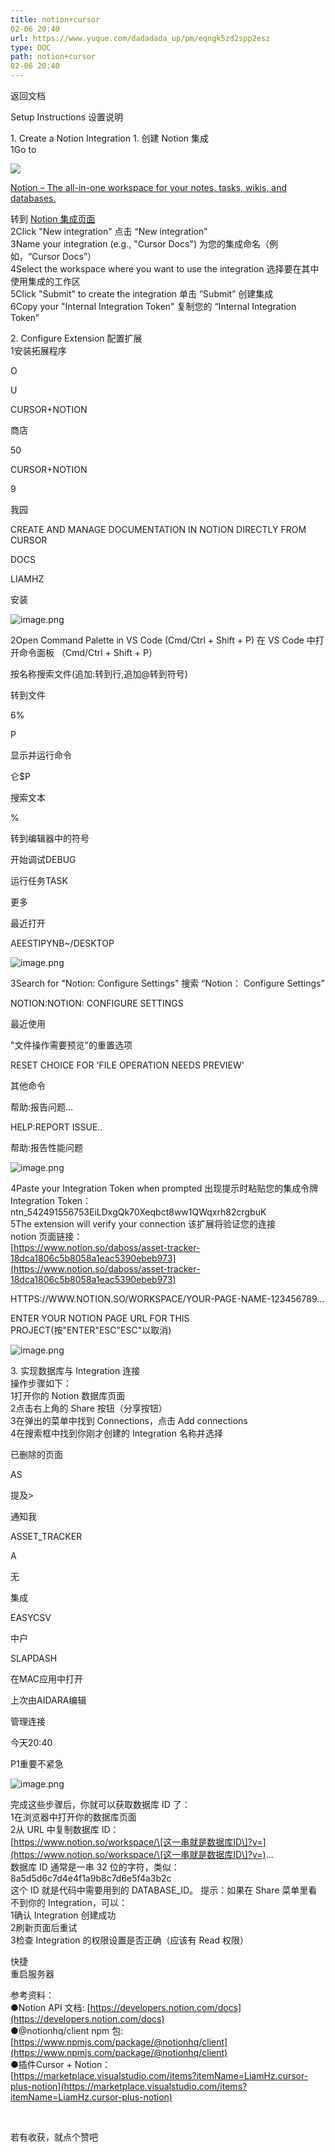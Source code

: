 ```yaml
---
title: notion+cursor
02-06 20:40
url: https://www.yuque.com/dadadada_up/pm/eqngk5zd2spp2esz
type: DOC
path: notion+cursor
02-06 20:40
---
```




返回文档

  


Setup Instructions 设置说明  


1\. Create a Notion Integration 1\. 创建 Notion 集成  
1Go to 

![](https://www.notion.so/images/favicon.ico)

[Notion – The all-in-one workspace for your notes, tasks, wikis, and databases.](https://www.notion.so/my-integrations)

转到 [Notion 集成页面](https://www.notion.so/my-integrations)  
2Click "New integration" 点击 “New integration”  
3Name your integration \(e.g., "Cursor Docs"\) 为您的集成命名（例如，“Cursor Docs”）  
4Select the workspace where you want to use the integration 选择要在其中使用集成的工作区  
5Click "Submit" to create the integration 单击 “Submit” 创建集成  
6Copy your "Internal Integration Token" 复制您的 “Internal Integration Token”  


2\. Configure Extension 配置扩展  
1安装拓展程序  


O

U

CURSOR+NOTION

商店

50

CURSOR+NOTION

9

我园

CREATE AND MANAGE DOCUMENTATION IN NOTION DIRECTLY FROM CURSOR

DOCS

LIAMHZ

安装

![image.png](https://cdn.nlark.com/yuque/0/2025/png/40701240/1738405626953-45e76eec-1b3d-4523-bed0-be91746d0f30.png?x-oss-process=image%2Fformat%2Cwebp)

  
2Open Command Palette in VS Code \(Cmd/Ctrl + Shift + P\) 在 VS Code 中打开命令面板 （Cmd/Ctrl + Shift + P）

按名称搜索文件\(追加:转到行,追加@转到符号\)

转到文件

6%

P

显示并运行命令

仑$P

搜索文本

%

转到编辑器中的符号

开始调试DEBUG

运行任务TASK

更多

最近打开

AEESTIPYNB~/DESKTOP

![image.png](https://cdn.nlark.com/yuque/0/2025/png/40701240/1738381111088-d2c3ca16-8df3-422d-8c10-5aa3b9cb296f.png?x-oss-process=image%2Fformat%2Cwebp)

  
3Search for "Notion: Configure Settings" 搜索 “Notion： Configure Settings”  


NOTION:NOTION: CONFIGURE SETTINGS

最近使用

"文件操作需要预览"的重置选项

RESET CHOICE FOR 'FILE OPERATION NEEDS PREVIEW'

其他命令

帮助:报告问题...

HELP:REPORT ISSUE..

帮助:报告性能问题

![image.png](https://cdn.nlark.com/yuque/0/2025/png/40701240/1738381143339-dc91a69d-2aba-4812-bc0c-dadba7194a9c.png?x-oss-process=image%2Fformat%2Cwebp)

  
4Paste your Integration Token when prompted 出现提示时粘贴您的集成令牌  
Integration Token：ntn\_542491556753EiLDxgQk70Xeqbct8ww1QWqxrh82crgbuK  
5The extension will verify your connection 该扩展将验证您的连接  
notion 页面链接：  
[https://www.notion.so/daboss/asset-tracker-18dca1806c5b8058a1eac5390ebeb973](https://www.notion.so/daboss/asset-tracker-18dca1806c5b8058a1eac5390ebeb973)  


HTTPS://WWW.NOTION.SO/WORKSPACE/YOUR-PAGE-NAME-123456789...

ENTER YOUR NOTION PAGE URL FOR THIS PROJECT\(按"ENTER"ESC"ESC"以取消\)

![image.png](https://cdn.nlark.com/yuque/0/2025/png/40701240/1738381785156-23495b8d-663a-48d3-8617-a304e7dd7ad8.png?x-oss-process=image%2Fformat%2Cwebp)

  
  


3\. 实现数据库与 Integration 连接  
操作步骤如下：  
1打开你的 Notion 数据库页面  
2点击右上角的 Share 按钮（分享按钮）  
3在弹出的菜单中找到 Connections，点击 Add connections  
4在搜索框中找到你刚才创建的 Integration 名称并选择  


已删除的页面

AS

提及>

通知我

ASSET\_TRACKER

A

无

集成

EASYCSV

中户

SLAPDASH

在MAC应用中打开

上次由AIDARA编辑

管理连接

今天20:40

P1重要不紧急

![image.png](https://cdn.nlark.com/yuque/0/2025/png/40701240/1738845629325-3800e742-09cf-4869-82b8-487b5a5af501.png?x-oss-process=image%2Fformat%2Cwebp)

  
完成这些步骤后，你就可以获取数据库 ID 了：  
1在浏览器中打开你的数据库页面  
2从 URL 中复制数据库 ID：  
[https://www.notion.so/workspace/\[这一串就是数据库ID\]?v=](https://www.notion.so/workspace/\[这一串就是数据库ID\]?v=)...  
数据库 ID 通常是一串 32 位的字符，类似： 8a5d5d6c7d4e4f1a9b8c7d6e5f4a3b2c  
这个 ID 就是代码中需要用到的 DATABASE\_ID。 提示：如果在 Share 菜单里看不到你的 Integration，可以：  
1确认 Integration 创建成功  
2刷新页面后重试  
3检查 Integration 的权限设置是否正确（应该有 Read 权限）  
  
快捷  
重启服务器  


  
参考资料：  
●Notion API 文档: [https://developers.notion.com/docs](https://developers.notion.com/docs)  
●@notionhq/client npm 包: [https://www.npmjs.com/package/@notionhq/client](https://www.npmjs.com/package/@notionhq/client)  
●插件Cursor + Notion：  
[https://marketplace.visualstudio.com/items?itemName=LiamHz.cursor-plus-notion](https://marketplace.visualstudio.com/items?itemName=LiamHz.cursor-plus-notion)  


​

若有收获，就点个赞吧
